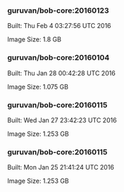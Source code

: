 ### guruvan/bob-core:20160123
Built: Thu Feb  4 03:27:56 UTC 2016

Image Size: 1.8 GB
### guruvan/bob-core:20160104
Built: Thu Jan 28 00:42:28 UTC 2016

Image Size: 1.075 GB
### guruvan/bob-core:20160115
Built: Wed Jan 27 23:42:23 UTC 2016

Image Size: 1.253 GB
### guruvan/bob-core:20160115
Built: Mon Jan 25 21:41:24 UTC 2016

Image Size: 1.253 GB

